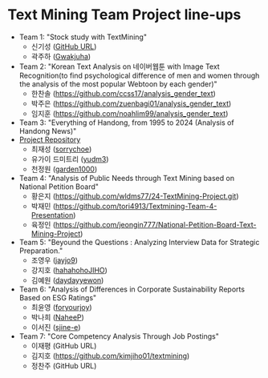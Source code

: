 # Text Mining Team Project line-ups

- Team 1: "Stock study with TextMining"
    - 신기성 ([GitHub URL](https://github.com/Gisung30/Gisung/tree/main))
    - 곽주하 ([Gwakjuha](https://github.com/Gwakjuha))
- Team 2: "Korean Text Analysis on 네이버웹툰 with Image Text Recognition(to find psychological difference of men and women through the analysis of the most popular Webtoon by each gender)"
    - 한찬솔 (https://github.com/ccss17/analysis_gender_text)
    - 박주은 (https://github.com/zuenbagi01/analysis_gender_text)
    - 임지훈 (https://github.com/noahlim99/analysis_gender_text)
- Team 3: "Everything of Handong, from 1995 to 2024 (Analysis of Handong News)"
- [Project Repository](https://github.com/TMT2/Everything-of-Handong)
    - 최재성 ([sorrychoe](https://github.com/sorrychoe/Everything-of-Handong))
    - 유가이 드미트리 ([yudm3](https://github.com/yudm3/HandongNewsAnalysis))
    - 천정원 ([garden1000](https://github.com/garden1000/TEXT_MINING_PROJECT))
- Team 4: "Analysis of Public Needs through Text Mining based on National Petition Board"
    - 황은지 (https://github.com/wldms77/24-TextMining-Project.git)
    - 박재민 (https://github.com/tori4913/Textmining-Team-4-Presentation)
    - 육정인 (https://github.com/jeongin777/National-Petition-Board-Text-Mining-Project)
- Team 5: "Beyound the Questions : Analyzing Interview Data for Strategic Preparation."
    - 조영우 ([jayjo9](https://github.com/jayjo9/text_mining_team_proj))
    - 강지호 ([hahahohoJIHO](https://github.com/hahahohoJIHO/24-2TextMiningProject))
    - 김예원 ([daydayyewon](https://github.com/daydayyewon/Team_Mining_Project))
- Team 6: "Analysis of Differences in Corporate Sustainability Reports Based on ESG Ratings"
    - 최윤영 ([foryourjoy](https://github.com/foryourjoy/TextMining-team6))
    - 박나희 ([NaheeP](https://github.com/NaheeP/TextMining-team6))
    - 이서진 ([sjine-e](https://github.com/sjine-e/TextMining-team6))
- Team 7: "Core Competency Analysis Through Job Postings"
    - 이재평 (GitHub URL)
    - 김지호 (https://github.com/kimjiho01/textmining)
    - 정찬주 (GitHub URL)
